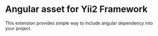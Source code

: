 # Angular asset for Yii2 Framework

This extension provides simple way to include angular dependency into your project.
